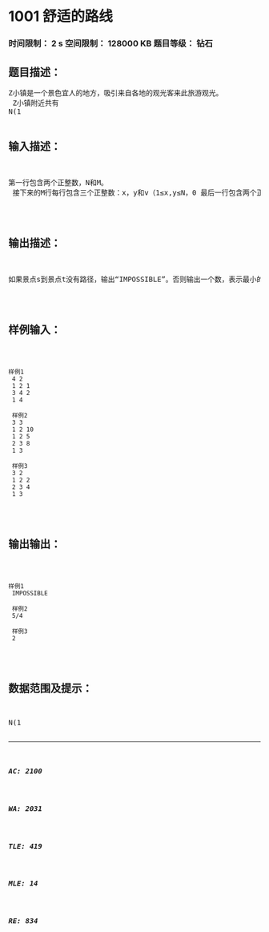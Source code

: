 # 1001 舒适的路线   
### 时间限制： 2 s     空间限制： 128000 KB     题目等级： 钻石  
## 题目描述：  

<pre>
Z小镇是一个景色宜人的地方，吸引来自各地的观光客来此旅游观光。  
 Z小镇附近共有  
N(1<N≤500)个景点（编号为1,2,3,…,N），这些景点被M（0<M≤5000）条道路连接着，所有道路都是双向的，两个景点之间可能有多条道路。也许是为了保护该地的旅游资源，Z小镇有个奇怪的规定，就是对于一条给定的公路Ri，任何在该公路上行驶的车辆速度必须为Vi。频繁的改变速度使得游客们很不舒服，因此大家从一个景点前往另一个景点的时候，都希望选择行使过程中最大速度和最小速度的比尽可能小的路线，也就是所谓最舒适的路线。
</pre>
  
  
## 输入描述：  

<pre>
第一行包含两个正整数，N和M。  
 接下来的M行每行包含三个正整数：x，y和v（1≤x,y≤N，0 最后一行包含两个正整数s，t，表示想知道从景点s到景点t最大最小速度比最小的路径。s和t不可能相同。
</pre>
  
  
## 输出描述：  

<pre>
如果景点s到景点t没有路径，输出“IMPOSSIBLE”。否则输出一个数，表示最小的速度比。如果需要，输出一个既约分数。
</pre>
  
  
## 样例输入：  

<pre><code>
样例1  
 4 2  
 1 2 1  
 3 4 2  
 1 4  
   
 样例2  
 3 3  
 1 2 10  
 1 2 5  
 2 3 8  
 1 3  
   
 样例3  
 3 2  
 1 2 2  
 2 3 4  
 1 3
</code></pre>
  
  
## 输出输出：  

<pre><code>
样例1  
 IMPOSSIBLE  
   
 样例2  
 5/4  
   
 样例3  
 2
</code></pre>
  
  
## 数据范围及提示：  

<pre>
N(1<N≤500)
M（0<M≤5000）
Vi在int范围内
</pre>
  
  
***  

##### AC: 2100  
##### WA: 2031  
##### TLE: 419  
##### MLE: 14  
##### RE: 834  
